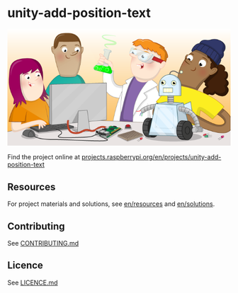 # unity-add-position-text

![unity-add-position-text](banner.png)

Find the project online at [projects.raspberrypi.org/en/projects/unity-add-position-text](https://projects.raspberrypi.org/en/projects/unity-add-position-text)

## Resources
For project materials and solutions, see [en/resources](https://github.com/raspberrypilearning/unity-add-position-text/tree/master/en/resources) and [en/solutions](https://github.com/raspberrypilearning/unity-add-position-text/tree/master/en/solutions).

## Contributing
See [CONTRIBUTING.md](CONTRIBUTING.md)

## Licence
 See [LICENCE.md](LICENCE.md)